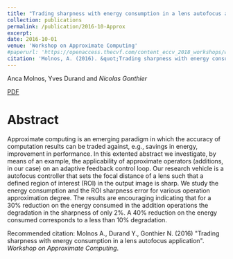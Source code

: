 ```yaml
---
title: "Trading sharpness with energy consumption in a lens autofocus application"
collection: publications
permalink: /publication/2016-10-Approx
excerpt:
date: 2016-10-01
venue: 'Workshop on Approximate Computing'
#paperurl: 'https://openaccess.thecvf.com/content_eccv_2018_workshops/w13/html/Gonthier_Weakly_Supervised_Object_Detection_in_Artworks_ECCVW_2018_paper.html'
citation: 'Molnos, A. (2016). &quot;Trading sharpness with energy consumption in a lens autofocus application&quot; <i>Workshop on Approximate Computing</i>.'
---
```


 Anca Molnos, Yves Durand  and *Nicolas Gonthier*

[PDF](https://hal.archives-ouvertes.fr/hal-01654468)

Abstract
======

Approximate computing is an emerging paradigm in which the accuracy of computation results can be traded against, e.g., savings in energy, improvement in performance. In this extented abstract we investigate, by means of an example, the applicability of approximate operators (additions, in our case) on an adaptive feedback control loop. Our research vehicle is a autofocus controller that sets the focal distance of a lens such that a defined region of interest (ROI) in the output image is sharp. We study the energy consumption and the ROI sharpness error for various operation approximation degree. The results are encouraging indicating that for a 30% reduction on the energy consumed in the addition operations the degradation in the sharpness of only 2%. A 40% reduction on the energy consumed corresponds to a less than 10% degradation.

Recommended citation: Molnos A., Durand Y., Gonthier N. (2016) "Trading sharpness with energy consumption in a lens autofocus application". <i>Workshop on Approximate Computing</i>.
